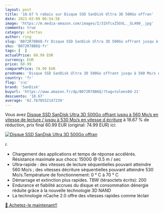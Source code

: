 ```yaml
---
layout: post
title: '18.67 % rabais sur Disque SSD SanDisk Ultra 3D 500Go offran'
date: 2021-03-09 06:54:58
image: 'https://m.media-amazon.com/images/I/31hTcxZSGVL._SL400_.jpg'
comments: true
category: ofertas
author: ring
slug: 'B072R78B6Q-fr Disque SSD SanDisk Ultra 3D 500Go offrant jusqu à 560 Mo/s...'
sku: 'B072R78B6Q-fr'
tags: [  ]
actualPrice: 60.99 EUR
currency: EUR
price: 60.99
comparePrice: 74.99 EUR
prodname: 'Disque SSD SanDisk Ultra 3D 500Go offrant jusqu à 560 Mo/s en vitesse de lecture / jusqu à 530 Mo/s en vitesse d écriture'
country: 'fr'
flag: '🇫🇷'
brand: 'SanDisk'
buyurl: 'https://www.amazon.fr/dp/B072R78B6Q/?tag=tolees0d-21'
descuento: '18.67'
average: '62.7670552147239'
---
```


Vous avez [Disque SSD SanDisk Ultra 3D 500Go offrant jusqu à 560 Mo/s en vitesse de lecture / jusqu à 530 Mo/s en vitesse d écriture](https://www.amazon.fr/dp/B072R78B6Q/?tag=tolees0d-21)  à  18.67 % de réduction, prix final  60.99 EUR (original: 74.99 EUR) ici:

[![Disque SSD SanDisk Ultra 3D 500Go offran](https://m.media-amazon.com/images/I/31hTcxZSGVL._SL400_.jpg)](https://www.amazon.fr/dp/B072R78B6Q/?tag=tolees0d-21)

ℹ️:

- Chargement des applications et temps de réponse accélérés. Résistance maximale aux chocs: 1500G @ 0.5 m / sec
- Ultra‐rapide : des vitesses de lecture séquentielles pouvant atteindre 560 Mo/s ; des vitesses décriture séquentielles pouvant atteindre 530 Mo/s.Température de fonctionnement: 0 ° C à 70 ° C
- Démarrage et extinction plus rapides. TBW (téraoctets écrits): 200
- Endurance et fiabilité accrues du disque et consommation dénergie réduite grâce à la nouvelle technologie 3D NAND
- La technologie nCache 2.0 offre des vitesses rapides comme léclair

[🛒 Achetez-le maintenant!!](https://www.amazon.fr/dp/B072R78B6Q/?tag=tolees0d-21)
